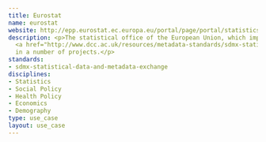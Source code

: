 ```yaml
---
title: Eurostat
name: eurostat
website: http://epp.eurostat.ec.europa.eu/portal/page/portal/statistics/metadata/metadata_structure
description: <p>The statistical office of the European Union, which implementats
  <a href="http://www.dcc.ac.uk/resources/metadata-standards/sdmx-statistical-data-and-metadata-exchange">SDMX</a>
  in a number of projects.</p>
standards:
- sdmx-statistical-data-and-metadata-exchange
disciplines:
- Statistics
- Social Policy
- Health Policy
- Economics
- Demography
type: use_case
layout: use_case
---
```



